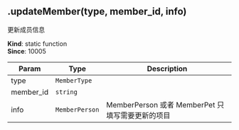 <a name="module_miot/service/smarthome.updateMember"></a>

## .updateMember(type, member_id, info)
更新成员信息

**Kind**: static function  
**Since**: 10005  

| Param | Type | Description |
| --- | --- | --- |
| type | <code>MemberType</code> |  |
| member_id | <code>string</code> |  |
| info | <code>MemberPerson</code> | MemberPerson 或者 MemberPet 只填写需要更新的项目 |

